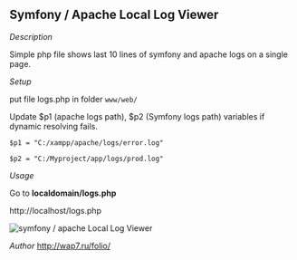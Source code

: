 ## Symfony / Apache   Local Log Viewer

_Description_

Simple php file shows last 10 lines of symfony and apache logs on a single page.

_Setup_

put file logs.php in folder `www/web/` 

Update  $p1 (apache logs path), $p2 (Symfony  logs path) variables  if dynamic resolving fails.

`$p1 = "C:/xampp/apache/logs/error.log"`

`$p2 = "C:/Myproject/app/logs/prod.log"`

_Usage_

Go to  **localdomain/logs.php**

http://localhost/logs.php


![ symfony / apache Local Log Viewer](https://raw.githubusercontent.com/lev-savranskiy/php-symfony-log-viewer/master/symfony-log-viewer.jpg)

_Author_
http://wap7.ru/folio/
